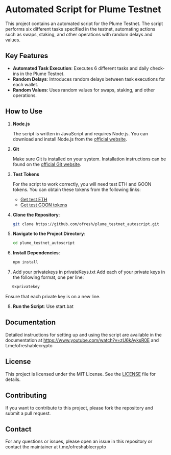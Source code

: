 
# Automated Script for Plume Testnet

This project contains an automated script for the Plume Testnet. The script performs six different tasks specified in the testnet, automating actions such as swaps, staking, and other operations with random delays and values.

## Key Features

- **Automated Task Execution**: Executes 6 different tasks and daily check-ins in the Plume Testnet.
- **Random Delays**: Introduces random delays between task executions for each wallet.
- **Random Values**: Uses random values for swaps, staking, and other operations.

## How to Use

1. **Node.js**

   The script is written in JavaScript and requires Node.js. You can download and install Node.js from the [official website](https://nodejs.org/).

2. **Git**

   Make sure Git is installed on your system. Installation instructions can be found on the [official Git website](https://git-scm.com/).

3. **Test Tokens**

   For the script to work correctly, you will need test ETH and GOON tokens. You can obtain these tokens from the following links:

   - [Get test ETH]([https://example.com/get-test-eth](https://miles.plumenetwork.xyz/faucet))
   - [Get test GOON tokens]([https://example.com/get-test-goon](https://miles.plumenetwork.xyz/faucet))

4. **Clone the Repository**:
   ```bash
   git clone https://github.com/ofresh/plume_testnet_autoscript.git
   ```

5. **Navigate to the Project Directory**:
   ```bash
   cd plume_testnet_autoscript
   ```

6. **Install Dependencies**:
   ```bash
   npm install
   ```

7. Add your privatekeys in privateKeys.txt
   Add each of your private keys in the following format, one per line:
```bash
   0xprivatekey
```
  Ensure that each private key is on a new line.

8. **Run the Script**:
   Use start.bat

## Documentation

Detailed instructions for setting up and using the script are available in the documentation at https://www.youtube.com/watch?v=zU6kAyksR0E and t.me/ofreshablecrypto

## License

This project is licensed under the MIT License. See the [LICENSE](LICENSE) file for details.

## Contributing

If you want to contribute to this project, please fork the repository and submit a pull request.

## Contact

For any questions or issues, please open an issue in this repository or contact the maintainer at t.me/ofreshablecrypto


